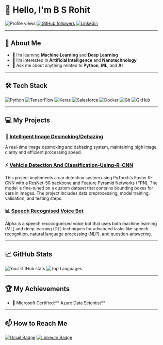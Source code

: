 # 👋 Hello, I'm B S Rohit

![Profile views](https://komarev.com/ghpvc/?username=yourusername&color=blue) 
[![GitHub followers](https://img.shields.io/github/followers/yourusername?label=Follow&style=social)](https://github.com/BSRohit20?tab=followers)
[![LinkedIn](https://img.shields.io/badge/-LinkedIn-blue?style=flat&logo=Linkedin&logoColor=white)](https://www.linkedin.com/in/bsrohit/)


---

## 🚀 About Me

- 🌱 I’m learning **Machine Learning** and **Deep Learning**
- 🧪 I’m interested in **Artificial Intelligence** and **Nanotechnology**
- 💬 Ask me about anything related to **Python**, **ML**, and **AI**

---

## 🛠️ Tech Stack
![Python](https://img.shields.io/badge/-Python-333333?style=flat&logo=python)
![TensorFlow](https://img.shields.io/badge/-TensorFlow-333333?style=flat&logo=tensorflow)
![Keras](https://img.shields.io/badge/-Keras-333333?style=flat&logo=keras)
![Salesforce](https://img.shields.io/badge/-Salesforce-333333?style=flat&logo=salesforce)
![Docker](https://img.shields.io/badge/-Docker-333333?style=flat&logo=docker)
![Git](https://img.shields.io/badge/-Git-333333?style=flat&logo=git)
![GitHub](https://img.shields.io/badge/-GitHub-333333?style=flat&logo=github)

---

## 💻 My Projects
### 🚀 [Intelligent Image Desmoking/Dehazing](#)
A real-time image desmoking and dehazing system, maintaining high image clarity and efficient processing speed.

### ⚡ [Vehicle Detection And Classification-Using-R-CNN](#)
This project implements a car detection system using PyTorch's Faster R-CNN with a ResNet-50 backbone and Feature Pyramid Networks (FPN). The model is fine-tuned on a custom dataset that contains bounding boxes for cars in images. The project includes data preprocessing, model training, validation, and testing steps.

### 📊 [Speech Recognised Voice Bot](#)
Alpha is a speech recocogonised voice bot that uses both machine learning (ML) and deep learning (DL) techniques for advanced tasks like speech recognition, natural language processing (NLP), and question-answering.

---

## 📈 GitHub Stats

![Your GitHub stats](https://github-readme-stats.vercel.app/api?username=BSRohit20&show_icons=true&theme=radical)
![Top Languages](https://github-readme-stats.vercel.app/api/top-langs/?username=BSRohit20&layout=compact&theme=radical)

---

## 🏆 My Achievements
- 🏅 Microsoft Certified:** Azure Data Scientist**

---

## 📫 How to Reach Me
[![Gmail Badge](https://img.shields.io/badge/-rohitbs2004@gmail.com-c14438?style=flat&logo=Gmail&logoColor=white)](mailto:rohitbs2004@gmail.com)
[![LinkedIn Badge](https://img.shields.io/badge/-yourprofile-blue?style=flat&logo=Linkedin&logoColor=white)](https://linkedin.com/in/bsrohit)


